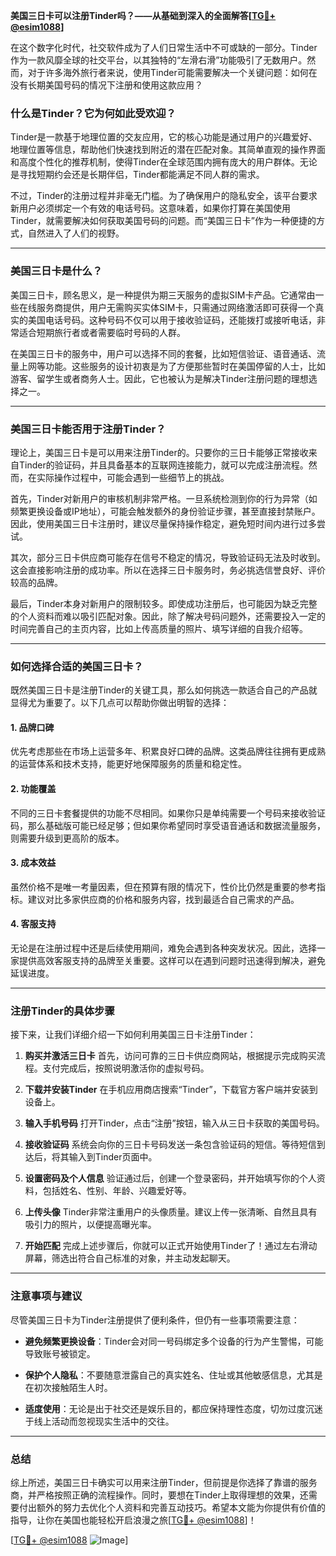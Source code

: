 **美国三日卡可以注册Tinder吗？——从基础到深入的全面解答[[TG💪+ @esim1088](https://t.me/s/esim1088)]**

在这个数字化时代，社交软件成为了人们日常生活中不可或缺的一部分。Tinder作为一款风靡全球的社交平台，以其独特的“左滑右滑”功能吸引了无数用户。然而，对于许多海外旅行者来说，使用Tinder可能需要解决一个关键问题：如何在没有长期美国号码的情况下注册和使用这款应用？

### **什么是Tinder？它为何如此受欢迎？**

Tinder是一款基于地理位置的交友应用，它的核心功能是通过用户的兴趣爱好、地理位置等信息，帮助他们快速找到附近的潜在匹配对象。其简单直观的操作界面和高度个性化的推荐机制，使得Tinder在全球范围内拥有庞大的用户群体。无论是寻找短期约会还是长期伴侣，Tinder都能满足不同人群的需求。

不过，Tinder的注册过程并非毫无门槛。为了确保用户的隐私安全，该平台要求新用户必须绑定一个有效的电话号码。这意味着，如果你打算在美国使用Tinder，就需要解决如何获取美国号码的问题。而“美国三日卡”作为一种便捷的方式，自然进入了人们的视野。

---

### **美国三日卡是什么？**

美国三日卡，顾名思义，是一种提供为期三天服务的虚拟SIM卡产品。它通常由一些在线服务商提供，用户无需购买实体SIM卡，只需通过网络激活即可获得一个真实的美国电话号码。这种号码不仅可以用于接收验证码，还能拨打或接听电话，非常适合短期旅行者或者需要临时号码的人群。

在美国三日卡的服务中，用户可以选择不同的套餐，比如短信验证、语音通话、流量上网等功能。这些服务的设计初衷是为了方便那些暂时在美国停留的人士，比如游客、留学生或者商务人士。因此，它也被认为是解决Tinder注册问题的理想选择之一。

---

### **美国三日卡能否用于注册Tinder？**

理论上，美国三日卡是可以用来注册Tinder的。只要你的三日卡能够正常接收来自Tinder的验证码，并且具备基本的互联网连接能力，就可以完成注册流程。然而，在实际操作过程中，可能会遇到一些细节上的挑战。

首先，Tinder对新用户的审核机制非常严格。一旦系统检测到你的行为异常（如频繁更换设备或IP地址），可能会触发额外的身份验证步骤，甚至直接封禁账户。因此，使用美国三日卡注册时，建议尽量保持操作稳定，避免短时间内进行过多尝试。

其次，部分三日卡供应商可能存在信号不稳定的情况，导致验证码无法及时收到。这会直接影响注册的成功率。所以在选择三日卡服务时，务必挑选信誉良好、评价较高的品牌。

最后，Tinder本身对新用户的限制较多。即使成功注册后，也可能因为缺乏完整的个人资料而难以吸引匹配对象。因此，除了解决号码问题外，还需要投入一定的时间完善自己的主页内容，比如上传高质量的照片、填写详细的自我介绍等。

---

### **如何选择合适的美国三日卡？**

既然美国三日卡是注册Tinder的关键工具，那么如何挑选一款适合自己的产品就显得尤为重要了。以下几点可以帮助你做出明智的选择：

#### **1. 品牌口碑**
优先考虑那些在市场上运营多年、积累良好口碑的品牌。这类品牌往往拥有更成熟的运营体系和技术支持，能更好地保障服务的质量和稳定性。

#### **2. 功能覆盖**
不同的三日卡套餐提供的功能不尽相同。如果你只是单纯需要一个号码来接收验证码，那么基础版可能已经足够；但如果你希望同时享受语音通话和数据流量服务，则需要升级到更高阶的版本。

#### **3. 成本效益**
虽然价格不是唯一考量因素，但在预算有限的情况下，性价比仍然是重要的参考指标。建议对比多家供应商的价格和服务内容，找到最适合自己需求的产品。

#### **4. 客服支持**
无论是在注册过程中还是后续使用期间，难免会遇到各种突发状况。因此，选择一家提供高效客服支持的品牌至关重要。这样可以在遇到问题时迅速得到解决，避免延误进度。

---

### **注册Tinder的具体步骤**

接下来，让我们详细介绍一下如何利用美国三日卡注册Tinder：

1. **购买并激活三日卡**
   首先，访问可靠的三日卡供应商网站，根据提示完成购买流程。支付完成后，按照说明激活你的虚拟号码。

2. **下载并安装Tinder**
   在手机应用商店搜索“Tinder”，下载官方客户端并安装到设备上。

3. **输入手机号码**
   打开Tinder，点击“注册”按钮，输入从三日卡获取的美国号码。

4. **接收验证码**
   系统会向你的三日卡号码发送一条包含验证码的短信。等待短信到达后，将其输入到Tinder页面中。

5. **设置密码及个人信息**
   验证通过后，创建一个登录密码，并开始填写你的个人资料，包括姓名、性别、年龄、兴趣爱好等。

6. **上传头像**
   Tinder非常注重用户的头像质量。建议上传一张清晰、自然且具有吸引力的照片，以便提高曝光率。

7. **开始匹配**
   完成上述步骤后，你就可以正式开始使用Tinder了！通过左右滑动屏幕，筛选出符合自己标准的对象，并主动发起聊天。

---

### **注意事项与建议**

尽管美国三日卡为Tinder注册提供了便利条件，但仍有一些事项需要注意：

- **避免频繁更换设备**：Tinder会对同一号码绑定多个设备的行为产生警惕，可能导致账号被锁定。
  
- **保护个人隐私**：不要随意泄露自己的真实姓名、住址或其他敏感信息，尤其是在初次接触陌生人时。

- **适度使用**：无论是出于社交还是娱乐目的，都应保持理性态度，切勿过度沉迷于线上活动而忽视现实生活中的交往。

---

### **总结**

综上所述，美国三日卡确实可以用来注册Tinder，但前提是你选择了靠谱的服务商，并严格按照正确的流程操作。同时，要想在Tinder上取得理想的效果，还需要付出额外的努力去优化个人资料和完善互动技巧。希望本文能为你提供有价值的指导，让你在美国也能轻松开启浪漫之旅[[TG💪+ @esim1088](https://t.me/s/esim1088)]！

[[TG💪+ @esim1088](https://t.me/s/esim1088) ![Image](https://i.postimg.cc/4NQfJmqS/Snipaste-2025-05-13-00-14-12.png)]